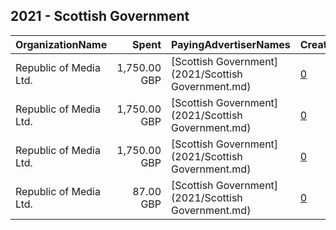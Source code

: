 ## 2021 - Scottish Government 
|OrganizationName|Spent|PayingAdvertiserNames|CreativeUrls|Impressions|Genders|AgeBrackets|CountryCodes|BillingAddresses|CandidateBallotInformation|
|:---|---:|:---|:---|---:|:---|:---|:---|:---|:---|
|Republic of Media Ltd.|1,750.00 GBP|[Scottish Government](2021/Scottish Government.md)|[0](https://www.snap.com/political-ads/asset/1ba42a31070cca3e6ae4038bed4eb5f7cfc455c1ca97e4d48a05b81beee1e552?mediaType=mp4)|232,773||18+|united kingdom|"4th Floor, Nova House,Edinburgh,EH3 9QQ,GB"||
|Republic of Media Ltd.|1,750.00 GBP|[Scottish Government](2021/Scottish Government.md)|[0](https://www.snap.com/political-ads/asset/1ba42a31070cca3e6ae4038bed4eb5f7cfc455c1ca97e4d48a05b81beee1e552?mediaType=mp4)|232,581||18+|united kingdom|"4th Floor, Nova House,Edinburgh,EH3 9QQ,GB"||
|Republic of Media Ltd.|1,750.00 GBP|[Scottish Government](2021/Scottish Government.md)|[0](https://www.snap.com/political-ads/asset/13784953088a48d54daeef212db1f264ee74711cf21bff0135bd37f3cc5d7ee3?mediaType=mp4)|236,297||18+|united kingdom|"4th Floor, Nova House,Edinburgh,EH3 9QQ,GB"||
|Republic of Media Ltd.|87.00 GBP|[Scottish Government](2021/Scottish Government.md)|[0](https://www.snap.com/political-ads/asset/0f0db71db8a3f8ce82c96b15713821c74d30718b9dc357398226b97e055a64ee?mediaType=jpg)|50,893||18-24|united kingdom|"4th Floor, Nova House,Edinburgh,EH3 9QQ,GB"||
